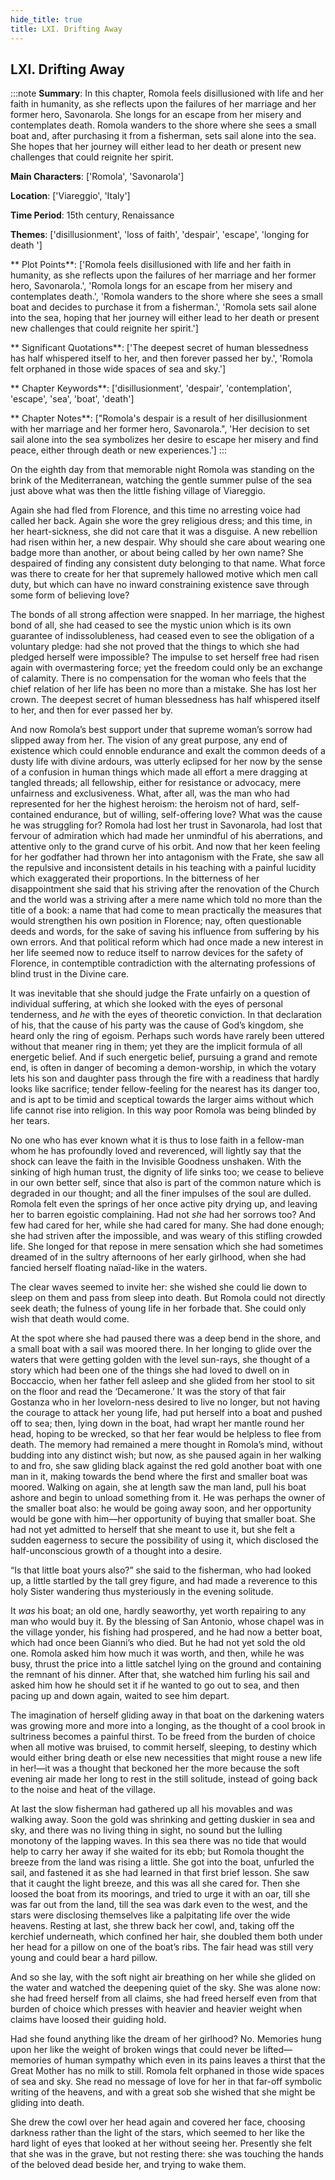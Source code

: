 ```yaml
---
hide_title: true
title: LXI. Drifting Away
---
```

## LXI. Drifting Away
:::note
**Summary**:
In this chapter, Romola feels disillusioned with life and her faith in humanity, as she reflects upon the failures of her marriage and her former hero, Savonarola. She longs for an escape from her misery and contemplates death. Romola wanders to the shore where she sees a small boat and, after purchasing it from a fisherman, sets sail alone into the sea. She hopes that her journey will either lead to her death or present new challenges that could reignite her spirit.

**Main Characters**:
['Romola', 'Savonarola']

**Location**:
['Viareggio', 'Italy']

**Time Period**:
15th century, Renaissance

**Themes**:
['disillusionment', 'loss of faith', 'despair', 'escape', 'longing for death          ']

** Plot Points**:
['Romola feels disillusioned with life and her faith in humanity, as she reflects upon the failures of her marriage and her former hero, Savonarola.', 'Romola longs for an escape from her misery and contemplates death.', 'Romola wanders to the shore where she sees a small boat and decides to purchase it from a fisherman.', 'Romola sets sail alone into the sea, hoping that her journey will either lead to her death or present new challenges that could reignite her spirit.']

** Significant Quotations**:
['The deepest secret of human blessedness has half whispered itself to her, and then forever passed her by.', 'Romola felt orphaned in those wide spaces of sea and sky.']

** Chapter Keywords**:
['disillusionment', 'despair', 'contemplation', 'escape', 'sea', 'boat', 'death']

** Chapter Notes**:
["Romola's despair is a result of her disillusionment with her marriage and her former hero, Savonarola.", 'Her decision to set sail alone into the sea symbolizes her desire to escape her misery and find peace, either through death or new experiences.']
:::


On the eighth day from that memorable night Romola was standing on the brink of the Mediterranean, watching the gentle summer pulse of the sea just above what was then the little fishing village of Viareggio. 

Again she had fled from Florence, and this time no arresting voice had called her back. Again she wore the grey religious dress; and this time, in her heart-sickness, she did not care that it was a disguise. A new rebellion had risen within her, a new despair. Why should she care about wearing one badge more than another, or about being called by her own name? She despaired of finding any consistent duty belonging to that name. What force was there to create for her that supremely hallowed motive which men call duty, but which can have no inward constraining existence save through some form of believing love? 

The bonds of all strong affection were snapped. In her marriage, the highest bond of all, she had ceased to see the mystic union which is its own guarantee of indissolubleness, had ceased even to see the obligation of a voluntary pledge: had she not proved that the things to which she had pledged herself were impossible? The impulse to set herself free had risen again with overmastering force; yet the freedom could only be an exchange of calamity. There is no compensation for the woman who feels that the chief relation of her life has been no more than a mistake. She has lost her crown. The deepest secret of human blessedness has half whispered itself to her, and then for ever passed her by. 

And now Romola’s best support under that supreme woman’s sorrow had slipped away from her. The vision of any great purpose, any end of existence which could ennoble endurance and exalt the common deeds of a dusty life with divine ardours, was utterly eclipsed for her now by the sense of a confusion in human things which made all effort a mere dragging at tangled threads; all fellowship, either for resistance or advocacy, mere unfairness and exclusiveness. What, after all, was the man who had represented for her the highest heroism: the heroism not of hard, self-contained endurance, but of willing, self-offering love? What was the cause he was struggling for? Romola had lost her trust in Savonarola, had lost that fervour of admiration which had made her unmindful of his aberrations, and attentive only to the grand curve of his orbit. And now that her keen feeling for her godfather had thrown her into antagonism with the Frate, she saw all the repulsive and inconsistent details in his teaching with a painful lucidity which exaggerated their proportions. In the bitterness of her disappointment she said that his striving after the renovation of the Church and the world was a striving after a mere name which told no more than the title of a book: a name that had come to mean practically the measures that would strengthen his own position in Florence; nay, often questionable deeds and words, for the sake of saving his influence from suffering by his own errors. And that political reform which had once made a new interest in her life seemed now to reduce itself to narrow devices for the safety of Florence, in contemptible contradiction with the alternating professions of blind trust in the Divine care. 

It was inevitable that she should judge the Frate unfairly on a question of individual suffering, at which she looked with the eyes of personal tenderness, and _he_ with the eyes of theoretic conviction. In that declaration of his, that the cause of his party was the cause of God’s kingdom, she heard only the ring of egoism. Perhaps such words have rarely been uttered without that meaner ring in them; yet they are the implicit formula of all energetic belief. And if such energetic belief, pursuing a grand and remote end, is often in danger of becoming a demon-worship, in which the votary lets his son and daughter pass through the fire with a readiness that hardly looks like sacrifice; tender fellow-feeling for the nearest has its danger too, and is apt to be timid and sceptical towards the larger aims without which life cannot rise into religion. In this way poor Romola was being blinded by her tears. 

No one who has ever known what it is thus to lose faith in a fellow-man whom he has profoundly loved and reverenced, will lightly say that the shock can leave the faith in the Invisible Goodness unshaken. With the sinking of high human trust, the dignity of life sinks too; we cease to believe in our own better self, since that also is part of the common nature which is degraded in our thought; and all the finer impulses of the soul are dulled. Romola felt even the springs of her once active pity drying up, and leaving her to barren egoistic complaining. Had not _she_ had her sorrows too? And few had cared for her, while she had cared for many. She had done enough; she had striven after the impossible, and was weary of this stifling crowded life. She longed for that repose in mere sensation which she had sometimes dreamed of in the sultry afternoons of her early girlhood, when she had fancied herself floating naïad-like in the waters. 

The clear waves seemed to invite her: she wished she could lie down to sleep on them and pass from sleep into death. But Romola could not directly seek death; the fulness of young life in her forbade that. She could only wish that death would come. 

At the spot where she had paused there was a deep bend in the shore, and a small boat with a sail was moored there. In her longing to glide over the waters that were getting golden with the level sun-rays, she thought of a story which had been one of the things she had loved to dwell on in Boccaccio, when her father fell asleep and she glided from her stool to sit on the floor and read the ‘Decamerone.’ It was the story of that fair Gostanza who in her lovelorn-ness desired to live no longer, but not having the courage to attack her young life, had put herself into a boat and pushed off to sea; then, lying down in the boat, had wrapt her mantle round her head, hoping to be wrecked, so that her fear would be helpless to flee from death. The memory had remained a mere thought in Romola’s mind, without budding into any distinct wish; but now, as she paused again in her walking to and fro, she saw gliding black against the red gold another boat with one man in it, making towards the bend where the first and smaller boat was moored. Walking on again, she at length saw the man land, pull his boat ashore and begin to unload something from it. He was perhaps the owner of the smaller boat also: he would be going away soon, and her opportunity would be gone with him—her opportunity of buying that smaller boat. She had not yet admitted to herself that she meant to use it, but she felt a sudden eagerness to secure the possibility of using it, which disclosed the half-unconscious growth of a thought into a desire. 

“Is that little boat yours also?” she said to the fisherman, who had looked up, a little startled by the tall grey figure, and had made a reverence to this holy Sister wandering thus mysteriously in the evening solitude. 

It _was_ his boat; an old one, hardly seaworthy, yet worth repairing to any man who would buy it. By the blessing of San Antonio, whose chapel was in the village yonder, his fishing had prospered, and he had now a better boat, which had once been Gianni’s who died. But he had not yet sold the old one. Romola asked him how much it was worth, and then, while he was busy, thrust the price into a little satchel lying on the ground and containing the remnant of his dinner. After that, she watched him furling his sail and asked him how he should set it if he wanted to go out to sea, and then pacing up and down again, waited to see him depart. 

The imagination of herself gliding away in that boat on the darkening waters was growing more and more into a longing, as the thought of a cool brook in sultriness becomes a painful thirst. To be freed from the burden of choice when all motive was bruised, to commit herself, sleeping, to destiny which would either bring death or else new necessities that might rouse a new life in her!—it was a thought that beckoned her the more because the soft evening air made her long to rest in the still solitude, instead of going back to the noise and heat of the village. 

At last the slow fisherman had gathered up all his movables and was walking away. Soon the gold was shrinking and getting duskier in sea and sky, and there was no living thing in sight, no sound but the lulling monotony of the lapping waves. In this sea there was no tide that would help to carry her away if she waited for its ebb; but Romola thought the breeze from the land was rising a little. She got into the boat, unfurled the sail, and fastened it as she had learned in that first brief lesson. She saw that it caught the light breeze, and this was all she cared for. Then she loosed the boat from its moorings, and tried to urge it with an oar, till she was far out from the land, till the sea was dark even to the west, and the stars were disclosing themselves like a palpitating life over the wide heavens. Resting at last, she threw back her cowl, and, taking off the kerchief underneath, which confined her hair, she doubled them both under her head for a pillow on one of the boat’s ribs. The fair head was still very young and could bear a hard pillow. 

And so she lay, with the soft night air breathing on her while she glided on the water and watched the deepening quiet of the sky. She was alone now: she had freed herself from all claims, she had freed herself even from that burden of choice which presses with heavier and heavier weight when claims have loosed their guiding hold. 

Had she found anything like the dream of her girlhood? No. Memories hung upon her like the weight of broken wings that could never be lifted—memories of human sympathy which even in its pains leaves a thirst that the Great Mother has no milk to still. Romola felt orphaned in those wide spaces of sea and sky. She read no message of love for her in that far-off symbolic writing of the heavens, and with a great sob she wished that she might be gliding into death. 

She drew the cowl over her head again and covered her face, choosing darkness rather than the light of the stars, which seemed to her like the hard light of eyes that looked at her without seeing her. Presently she felt that she was in the grave, but not resting there: she was touching the hands of the beloved dead beside her, and trying to wake them. 

